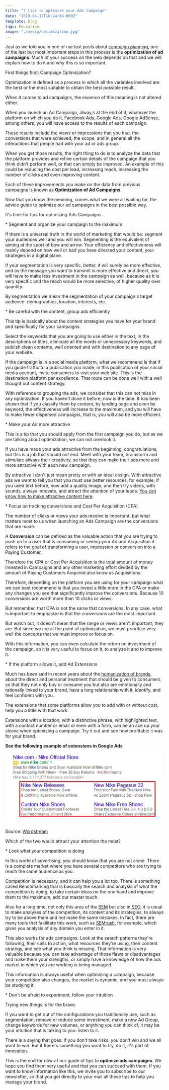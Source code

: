 ```yaml
---
title: "7 tips to optimize your Ads Campaign"
date: "2019-04-17T16:24:04.000Z"
template: blog
tags: Education
image: "./media/optimization.jpg"
---
```


Just as we told you in one of our last posts about [campaign planning](https://cobuildlab.com/blog/Planning-your-ads-campaign-on-10-steps/), one of the last but most important steps in this process is the **optimization of ad campaigns**. Much of your success on the web depends on that and we will explain how to do it and why this is so important. 


<title-2>First things first: Campaign Optimization?</title-2>

Optimization is defined as a process in which all the variables involved are the best or the most suitable to obtain the best possible result. 

When it comes to ad campaigns, the essence of this meaning is not altered either. 

When you launch an Ad Campaign, alway,s at the end of it, whatever the platform on which you do it, Facebook Ads, Google Ads, Google AdSense, among others, you will have access to the results of each campaign. 

These results include the views or impressions that you had, the conversions that were achieved, the scope, and in general all the interactions that people had with your ad or ads group. 

When you get those results, the right thing to do is to analyze the data that the platform provides and refine certain details of the campaign that you think didn't perform well, or that can simply be improved. An example of this could be reducing the cost per lead, increasing reach, increasing the number of clicks and even improving content.

Each of these improvements you make on the data from previous campaigns is known as **Optimization of Ad Campaigns**. 

Now that you know the meaning, comes what we were all waiting for, the advice guide to optimize our ad campaigns in the best possible way. 

<title-2>It's time for tips for optimizing Ads Campaigns</title-2>


<title-3>* Segment and organize your campaign to the maximum</title-3>

If there is a universal truth in the world of marketing that would be: segment your audiences well and you will win. Segmenting is the equivalent of aiming at the sport of bow and arrow. Your efficiency and effectiveness will mainly depend on how well or bad you have directed your content, your strategies in a digital plane. 

If your segmentation is very specific, better, it will surely be more effective, and as the message you want to transmit is more effective and direct, you will have to make less investment in the campaign as well, because as it is very specific and the reach would be more selective, of higher quality over quantity. 

By segmentation we mean the segmentation of your campaign's target audience: demographics, location, interests, etc.

<title-3>* Be careful with the content, group ads efficiently</title-3>

This tip is basically about the content strategies you have for your brand and specifically for your campaigns. 

Select the keywords that you are going to use either in the text, in the descriptions or titles, eliminate all the words or unnecessary keywords, and publish clean contents, well oriented and with destination to any page of your website. 

If the campaign is in a social media platform, what we recommend is that if you guide traffic to a publication you made, in this publication of your social media account, invite consumers to visit your web site. This is the destination platform par excellence. That route can be done well with a well thought out content strategy.

With reference to grouping the ads, we consider that this can not miss in any optimization. If you haven't done it before, now is the time. It has been shown that if you classify them by content, by landing page and even by keyword, the effectiveness will increase to the maximum, and you will have to make fewer dispersed campaigns, that is, you will also be more efficient. 

<title-3>* Make your Ad more attractive</title-3>

This is a tip that you should apply from the first campaign you do, but as we are talking about optimization, we can not overlook it. 

If you have made your ads attractive from the beginning, congratulations, but this is a job that should not end. Meet with your team, brainstorm and stimulate always their creativity, so that they can make their ads more and more attractive with each new campaign. 

By attractive I don't just mean pretty or with an ideal design. With attractive ads we want to tell you that you must use better resources, for example, if you used text before, now add a quality image, and then try videos, with sounds, always innovate, and attract the attention of your leads. [You can know how to make attractive content here](https://buffer.com/resources/a-complete-guide-to-creating-awesome-visual-content).

<title-3>* Focus on tracking conversions and Cost Per Acquisition (CPA)</title-3>

The number of clicks or views your ads receive is important, but what matters most to us when launching an Ads Campaign are the conversions that are made. 

A **Conversion** can be defined as the valuable action that you are trying to push on to a user that is consuming or seeing your Ad and Acquisition it refers to the goal of transforming a user, impression or conversion into a Paying Customer.

Therefore the CPA or Cost Per Acquisition is the total amount of money invested in Campaigns and any other marketing effort divided by the amount of Paying Customers Acquired also know as Acquisitions.

Therefore, depending on the platform you are using for your campaign what we can best recommend is that you invest a little more in the CPA or make any changes you see that significantly improve the conversions. Because 10 conversions are worth more than 10 clicks or views. 

But remember, that CPA is not the same that conversions. In any case, what is important to emphasize is that the conversions are the most important.

But watch out, it doesn't mean that the range or views aren't important; they are. But since we are at the point of optimization, we must prioritize very well the concepts that we must improve or focus on.

With this information, you can even calculate the return on investment of the campaign, so it is very useful to focus on it, to analyze it and to improve it.

<title-3>* If the platform allows it, add Ad Extensions</title-3>

Much has been said in recent years about the [humanization of brands](https://cobuildlab.com/blog/actions-that-will-humanize-your-brand/), about the direct and personal treatment that should be given to consumers so that they not only buy or consume you but also are emotionally and rationally linked to your brand, have a long relationship with it, identify, and feel confident with you. 

The extensions that some platforms allow you to add with or without cost, help you a little with that work. 

Extensions with a location, with a distinctive phrase, with highlighted text, with a contact number or email or even with a form, can be an ace up your sleeve when optimizing a campaign. Try it out and see how profitable it was for your brand.

**See the following example of extensions in Google Ads**

![ads-extension-example](./media/extension-example.png)

Source: [Wordstream](https://www.wordstream.com/blog/ws/2016/09/06/sitelink-extensions-dos-and-donts)

Which of the two would attract your attention the most?

<title-3>* Look what your competition is doing</title-3>

In this world of advertising, you should know that you are not alone. There is a complete market where you have several competitors who are trying to reach the same audience as you. 
 
Competition is necessary, and it can help you a lot too. There is something called Benchmarking that is basically the search and analysis of what the competition is doing, to take certain ideas on the one hand and improve them to the maximum, add our master touch.

Also for a long time, not only this area of the [SEM](https://emergentdigital.com/digital-marketing-seo-sem-smm/) but also in [SEO](https://cobuildlab.com/blog/seo-tips-that-will-increase-your-position-in-search-engines/), it is usual to make analyses of the competition, its content and its strategies, to always try to be above them and not make the same mistakes.  In fact, there are many tools that facilitate this work, such as [SEMrush](https://www.semrush.com/), for example, which gives you analysis of any domain you enter in it. 
 
This also works for ads campaigns. Look at the search patterns they're following, their calls to action, what resources they're using, their content strategy, and see what you think is missing. That information is very valuable because you can take advantage of those flaws or disadvantages and make them your strengths, or simply have a knowledge of how the ads market in which you are working is being managed.

This information is always useful when optimizing a campaign, because your competition also changes, the market is dynamic, and you must always be studying it. 

<title-3>* Don't be afraid to experiment, follow your intuition</title-3>

Trying new things is for the brave. 

If you want to get out of the configurations you traditionally use, such as segmentation, remove or reduce some investment, make a new Ad Group, change keywords for new volumes, or anything you can think of, it may be your intuition that is talking to you: listen to it. 

There is a saying that goes: if you don't take risks, you don't win and we all want to win. But if there's something you want to try, do it, it's part of innovation.

This is the end for now of our guide of tips to **optimize ads campaigns**.  We hope you find them very useful and that you can succeed with them.  If you want to know information like this, we invite you to subscribe to our newsletter, so that you get directly to your mail all these tips to help you manage your brand.


<!--stackedit_data:
eyJoaXN0b3J5IjpbLTg3ODYzODMyNF19
-->